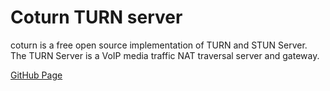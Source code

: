 # Coturn TURN server

coturn is a free open source implementation of TURN and STUN Server. The TURN Server is a VoIP media traffic NAT traversal server and gateway.

[GitHub Page](https://github.com/coturn/coturn)